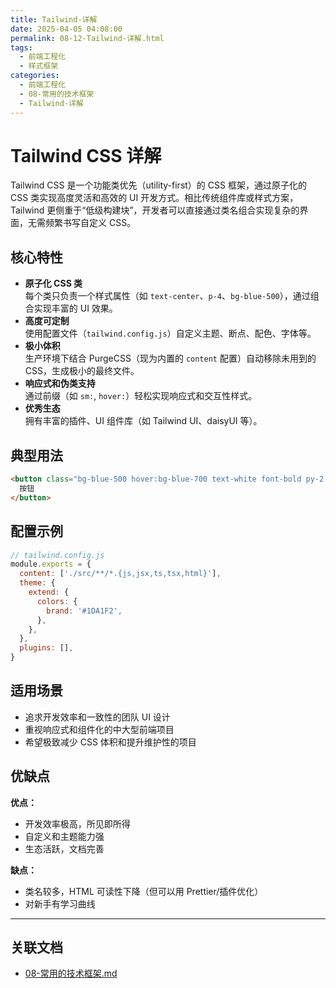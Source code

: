 ```yaml
---
title: Tailwind-详解
date: 2025-04-05 04:08:00
permalink: 08-12-Tailwind-详解.html
tags:
  - 前端工程化
  - 样式框架
categories:
  - 前端工程化
  - 08-常用的技术框架
  - Tailwind-详解
---
```


# Tailwind CSS 详解

Tailwind CSS 是一个功能类优先（utility-first）的 CSS 框架，通过原子化的 CSS 类实现高度灵活和高效的 UI 开发方式。相比传统组件库或样式方案，Tailwind 更侧重于“低级构建块”，开发者可以直接通过类名组合实现复杂的界面，无需频繁书写自定义 CSS。

## 核心特性

- **原子化 CSS 类**  
  每个类只负责一个样式属性（如 `text-center`、`p-4`、`bg-blue-500`），通过组合实现丰富的 UI 效果。
- **高度可定制**  
  使用配置文件（`tailwind.config.js`）自定义主题、断点、配色、字体等。
- **极小体积**  
  生产环境下结合 PurgeCSS（现为内置的 `content` 配置）自动移除未用到的 CSS，生成极小的最终文件。
- **响应式和伪类支持**  
  通过前缀（如 `sm:`, `hover:`）轻松实现响应式和交互性样式。
- **优秀生态**  
  拥有丰富的插件、UI 组件库（如 Tailwind UI、daisyUI 等）。

## 典型用法

```html
<button class="bg-blue-500 hover:bg-blue-700 text-white font-bold py-2 px-4 rounded">
  按钮
</button>
```

## 配置示例

```js
// tailwind.config.js
module.exports = {
  content: ['./src/**/*.{js,jsx,ts,tsx,html}'],
  theme: {
    extend: {
      colors: {
        brand: '#1DA1F2',
      },
    },
  },
  plugins: [],
}
```

## 适用场景

- 追求开发效率和一致性的团队 UI 设计
- 重视响应式和组件化的中大型前端项目
- 希望极致减少 CSS 体积和提升维护性的项目

## 优缺点

**优点：**
- 开发效率极高，所见即所得
- 自定义和主题能力强
- 生态活跃，文档完善

**缺点：**
- 类名较多，HTML 可读性下降（但可以用 Prettier/插件优化）
- 对新手有学习曲线

---

## 关联文档

- [08-常用的技术框架.md](./08-常用的技术框架.md)